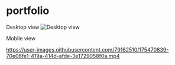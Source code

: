 ﻿# portfolio

Desktop view
![Desktop view](https://user-images.githubusercontent.com/79162510/175470805-7266f2a9-cb68-4752-8d58-fbd61b9df8b8.png)

Mobile view

https://user-images.githubusercontent.com/79162510/175470839-70e06fe1-419a-414d-afde-3e1729058f0a.mp4


